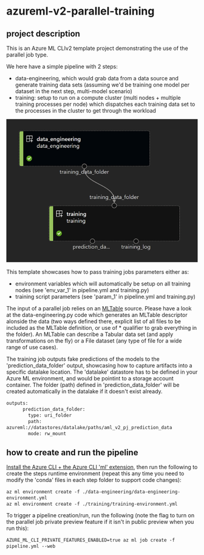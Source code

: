 # azureml-v2-parallel-training

## project description

This is an Azure ML CLIv2 template project demonstrating the use of the parallel job type.

We here have a simple pipeline with 2 steps:
- data-engineering, which would grab data from a data source and generate training data sets (assuming we'd be training one model per dataset in the next step, multi-model scenario)
- training: setup to run on a compute cluster (multi nodes + multiple training processes per node) which dispatches each training data set to the processes in the cluster to get through the workload

![pipeline](doc/pipeline.png)

This template showcases how to pass training jobs parameters either as:
- environment variables which will automatically be setup on all training nodes (see 'env_var_1' in pipeline.yml and training.py)
- training script parameters (see 'param_1' in pipeline.yml and training.py)

The input of a parallel job relies on an [MLTable](https://docs.microsoft.com/en-us/azure/machine-learning/how-to-create-register-data-assets?tabs=CLI#create-a-mltable-data-asset) source.
Please have a look at the data-engineering.py code which generates an MLTable descriptor alonside the data (two ways defined there, explicit list of all files to be included as the MLTable definition, or use of * qualifier to grab everything in the folder). An MLTable can describe a Tabular data set (and apply transformations on the fly) or a File dataset (any type of file for a wide range of use cases).

The training job outputs fake predictions of the models to the 'prediction_data_folder' output, showcasing how to capture artifacts into a specific datalake location. The 'datalake' datastore has to be defined in your Azure ML environment, and would be pointint to a storage account container. The folder (path) defined in 'prediction_data_folder' will be created automatically in the datalake if it doesn't exist already.

```
outputs:
      prediction_data_folder:
        type: uri_folder
        path: azureml://datastores/datalake/paths/aml_v2_pj_prediction_data
        mode: rw_mount
```

## how to create and run the pipeline

[Install the Azure CLI + the Azure CLI 'ml' extension](https://docs.microsoft.com/en-us/azure/machine-learning/how-to-configure-cli?tabs=public), then run the following to create the steps runtime environment (repeat this any time you need to modify the 'conda' files in each step folder to support code changes):

```
az ml environment create -f ./data-engineering/data-engineering-environment.yml
az ml environment create -f ./training/training-environment.yml
```
To trigger a pipeline creation/run, run the following (note the flag to turn on the parallel job private preview feature if it isn't in public preview when you run this):

```
AZURE_ML_CLI_PRIVATE_FEATURES_ENABLED=true az ml job create -f pipeline.yml --web
```